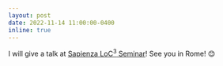 ```yaml
---
layout: post
date: 2022-11-14 11:00:00-0400
inline: true
---
```


I will give a talk at [Sapienza LoC<sup>3</sup> Seminar](https://sites.google.com/diag.uniroma1.it/loc3-seminar-sapienza/home-page)! See you in Rome! :blush:

